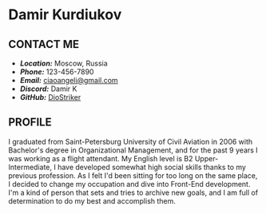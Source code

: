 # Damir Kurdiukov


## CONTACT ME
- ***Location:*** Moscow, Russia
- ***Phone:*** 123-456-7890
- ***Email:*** ciaoangeli@gmail.com
- ***Discord:*** Damir K
- ***GitHub:*** [DioStriker](https://github.com/DioStriker)


## PROFILE

I graduated from Saint-Petersburg University of Civil Aviation in 2006 with Bachelor's degree in Organizational Management, and for the past 9 years I was working as a flight attendant. My English level is B2 Upper-Intermediate, I have developed somewhat high social skills thanks to my previous profession. As I felt I'd been sitting for too long on the same place, I decided to change my occupation and dive into Front-End development. I'm a kind of person that sets and tries to archive new goals, and I am full of determination to do my best and accomplish them.
